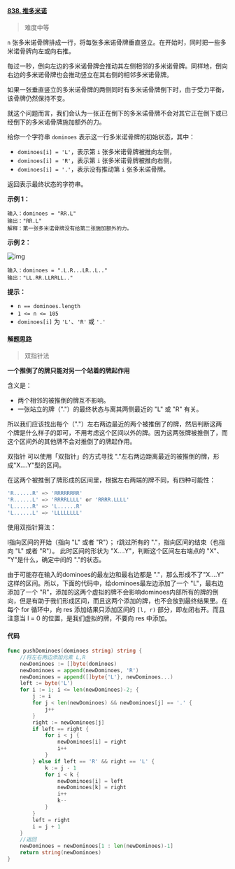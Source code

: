 #### [838. 推多米诺](https://leetcode-cn.com/problems/push-dominoes/)

> 难度中等

`n` 张多米诺骨牌排成一行，将每张多米诺骨牌垂直竖立。在开始时，同时把一些多米诺骨牌向左或向右推。

每过一秒，倒向左边的多米诺骨牌会推动其左侧相邻的多米诺骨牌。同样地，倒向右边的多米诺骨牌也会推动竖立在其右侧的相邻多米诺骨牌。

如果一张垂直竖立的多米诺骨牌的两侧同时有多米诺骨牌倒下时，由于受力平衡， 该骨牌仍然保持不变。

就这个问题而言，我们会认为一张正在倒下的多米诺骨牌不会对其它正在倒下或已经倒下的多米诺骨牌施加额外的力。

给你一个字符串 `dominoes` 表示这一行多米诺骨牌的初始状态，其中：

- `dominoes[i] = 'L'`，表示第 `i` 张多米诺骨牌被推向左侧，
- `dominoes[i] = 'R'`，表示第 `i` 张多米诺骨牌被推向右侧，
- `dominoes[i] = '.'`，表示没有推动第 `i` 张多米诺骨牌。

返回表示最终状态的字符串。

**示例 1：**

```
输入：dominoes = "RR.L"
输出："RR.L"
解释：第一张多米诺骨牌没有给第二张施加额外的力。
```

**示例 2：**

![img](https://s3-lc-upload.s3.amazonaws.com/uploads/2018/05/18/domino.png)

```
输入：dominoes = ".L.R...LR..L.."
输出："LL.RR.LLRRLL.."
```

**提示：**

- `n == dominoes.length`
- `1 <= n <= 105`
- `dominoes[i]` 为 `'L'`、`'R'` 或 `'.'`

#### 解题思路

> 双指针法

**一个推倒了的牌只能对另一个站着的牌起作用**


含义是：

- 两个相邻的被推倒的牌互不影响。
- 一张站立的牌（"."）的最终状态与离其两侧最近的 "L" 或 "R" 有关。

所以我们应该找出每个（"."）左右两边最近的两个被推倒了的牌，然后判断这两个牌是什么样子的即可，不用考虑这个区间以外的牌。因为这两张牌被推倒了，而这个区间外的其他牌不会对推倒了的牌起作用。

双指针
可以使用「双指针」的方式寻找 "."左右两边距离最近的被推倒的牌，形成"X....Y"型的区间。

在这两个被推倒了牌形成的区间里，根据左右两端的牌不同，有四种可能性：

```go
'R......R' => 'RRRRRRRR'
'R......L' => 'RRRRLLLL' or 'RRRR.LLLL'
'L......R' => 'L......R'
'L......L' => 'LLLLLLLL'
```


使用双指针算法：

l指向区间的开始（指向 "L" 或者 "R"）；
r跳过所有的 "."，指向区间的结束（也指向 "L" 或者 "R"）。
此时区间的形状为 "X....Y"，判断这个区间左右端点的 "X"、 "Y"是什么，确定中间的 "."的状态。


由于可能存在输入的dominoes的最左边和最右边都是 "."，那么形成不了"X....Y" 这样的区间。所以，下面的代码中，给dominoes最左边添加了一个 "L"，最右边添加了一个 "R"，添加的这两个虚拟的牌不会影响dominoes内部所有的牌的倒向，但是有助于我们形成区间，而且这两个添加的牌，也不会放到最终结果里。在每个 for 循环中，向 res 添加结果只添加区间的 `[l, r)` 部分，即左闭右开。而且注意当 l = 0 的位置，是我们虚拟的牌，不要向 res 中添加。

#### 代码

```go
func pushDominoes(dominoes string) string {
	//将左右两边添加元素 L,R
	newDominoes := []byte(dominoes)
	newDominoes = append(newDominoes, 'R')
	newDominoes = append([]byte{'L'}, newDominoes...)
	left := byte('L')
	for i := 1; i <= len(newDominoes)-2; {
		j := i
		for j < len(newDominoes) && newDominoes[j] == '.' {
			j++
		}
		right := newDominoes[j]
		if left == right {
			for i < j {
				newDominoes[i] = right
				i++
			}
		} else if left == 'R' && right == 'L' {
			k := j - 1
			for i < k {
				newDominoes[i] = left
				newDominoes[k] = right
				i++
				k--
			}
		}
		left = right
		i = j + 1
	}
	//返回
	newDominoes = newDominoes[1 : len(newDominoes)-1]
	return string(newDominoes)
}
```

